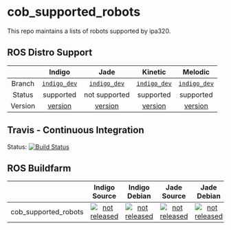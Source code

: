 cob_supported_robots
===========

This repo maintains a lists of robots supported by ipa320.

## ROS Distro Support

|         | Indigo | Jade | Kinetic | Melodic |
|:-------:|:------:|:----:|:-------:|:-------:|
| Branch  | [`indigo_dev`](https://github.com/ipa320/cob_supported_robots/tree/indigo_dev) | [`indigo_dev`](https://github.com/ipa320/cob_supported_robots/tree/indigo_dev) | [`indigo_dev`](https://github.com/ipa320/cob_supported_robots/tree/indigo_dev) | [`indigo_dev`](https://github.com/ipa320/cob_supported_robots/tree/indigo_dev) |
| Status  |  supported | not supported | supported | supported |
| Version | [version](http://repositories.ros.org/status_page/ros_indigo_default.html?q=cob_supported_robots) | [version](http://repositories.ros.org/status_page/ros_jade_default.html?q=cob_supported_robots) | [version](http://repositories.ros.org/status_page/ros_kinetic_default.html?q=cob_supported_robots) | [version](http://repositories.ros.org/status_page/ros_melodic_default.html?q=cob_supported_robots) |

## Travis - Continuous Integration

Status: [![Build Status](https://travis-ci.com/ipa320/cob_supported_robots.svg?branch=indigo_dev)](https://travis-ci.com/ipa320/cob_supported_robots)

## ROS Buildfarm

|         | Indigo Source | Indigo Debian | Jade Source | Jade Debian | Kinetic Source | Kinetic Debian | Melodic Source | Melodic Debian |
|:-------:|:-------------:|:-------------:|:-----------:|:-----------:|:--------------:|:--------------:|:--------------:|:--------------:|
| cob_supported_robots | [![not released](http://build.ros.org/buildStatus/icon?job=Isrc_uT__cob_supported_robots__ubuntu_trusty__source)](http://build.ros.org/view/Isrc_uT/job/Isrc_uT__cob_supported_robots__ubuntu_trusty__source/) | [![not released](http://build.ros.org/buildStatus/icon?job=Ibin_uT64__cob_supported_robots__ubuntu_trusty_amd64__binary)](http://build.ros.org/view/Ibin_uT64/job/Ibin_uT64__cob_supported_robots__ubuntu_trusty_amd64__binary/) | [![not released](http://build.ros.org/buildStatus/icon?job=Jsrc_uT__cob_supported_robots__ubuntu_trusty__source)](http://build.ros.org/view/Jsrc_uT/job/Jsrc_uT__cob_supported_robots__ubuntu_trusty__source/) | [![not released](http://build.ros.org/buildStatus/icon?job=Jbin_uT64__cob_supported_robots__ubuntu_trusty_amd64__binary)](http://build.ros.org/view/Jbin_uT64/job/Jbin_uT64__cob_supported_robots__ubuntu_trusty_amd64__binary/) | [![not released](http://build.ros.org/buildStatus/icon?job=Ksrc_uX__cob_supported_robots__ubuntu_xenial__source)](http://build.ros.org/view/Ksrc_uX/job/Ksrc_uX__cob_supported_robots__ubuntu_xenial__source/) | [![not released](http://build.ros.org/buildStatus/icon?job=Kbin_uX64__cob_supported_robots__ubuntu_xenial_amd64__binary)](http://build.ros.org/view/Kbin_uX64/job/Kbin_uX64__cob_supported_robots__ubuntu_xenial_amd64__binary/) | [![not released](http://build.ros.org/buildStatus/icon?job=Msrc_uB__cob_supported_robots__ubuntu_bionic__source)](http://build.ros.org/view/Msrc_uB/job/Msrc_uB__cob_supported_robots__ubuntu_bionic__source/) | [![not released](http://build.ros.org/buildStatus/icon?job=Mbin_uB64__cob_supported_robots__ubuntu_bionic_amd64__binary)](http://build.ros.org/view/Mbin_uB64/job/Mbin_uB64__cob_supported_robots__ubuntu_bionic_amd64__binary/) |
